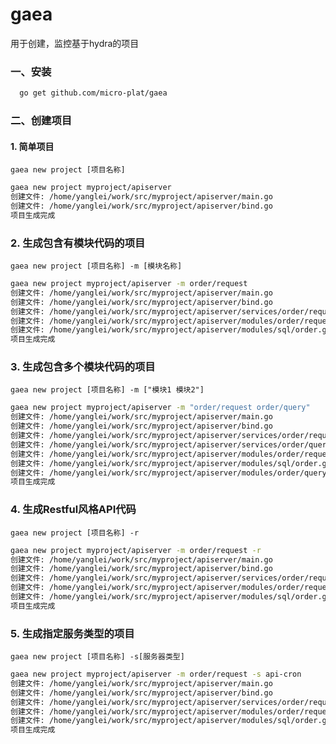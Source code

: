 # gaea
用于创建，监控基于hydra的项目


### 一、安装
```sh
  go get github.com/micro-plat/gaea
```

### 二、创建项目

#### 1. 简单项目
`gaea new project [项目名称]`

```sh
gaea new project myproject/apiserver
创建文件: /home/yanglei/work/src/myproject/apiserver/main.go
创建文件: /home/yanglei/work/src/myproject/apiserver/bind.go
项目生成完成
```

### 2. 生成包含有模块代码的项目
`gaea new project [项目名称] -m [模块名称]`

```sh
gaea new project myproject/apiserver -m order/request
创建文件: /home/yanglei/work/src/myproject/apiserver/main.go
创建文件: /home/yanglei/work/src/myproject/apiserver/bind.go
创建文件: /home/yanglei/work/src/myproject/apiserver/services/order/request.go
创建文件: /home/yanglei/work/src/myproject/apiserver/modules/order/request.go
创建文件: /home/yanglei/work/src/myproject/apiserver/modules/sql/order.go
项目生成完成
```

### 3. 生成包含多个模块代码的项目
`gaea new project [项目名称] -m ["模块1 模块2"]`

```sh
gaea new project myproject/apiserver -m "order/request order/query"
创建文件: /home/yanglei/work/src/myproject/apiserver/main.go
创建文件: /home/yanglei/work/src/myproject/apiserver/bind.go
创建文件: /home/yanglei/work/src/myproject/apiserver/services/order/request.go
创建文件: /home/yanglei/work/src/myproject/apiserver/services/order/query.go
创建文件: /home/yanglei/work/src/myproject/apiserver/modules/order/request.go
创建文件: /home/yanglei/work/src/myproject/apiserver/modules/sql/order.go
创建文件: /home/yanglei/work/src/myproject/apiserver/modules/order/query.go
项目生成完成
```


### 4. 生成Restful风格API代码
`gaea new project [项目名称] -r`

```sh
gaea new project myproject/apiserver -m order/request -r
创建文件: /home/yanglei/work/src/myproject/apiserver/main.go
创建文件: /home/yanglei/work/src/myproject/apiserver/bind.go
创建文件: /home/yanglei/work/src/myproject/apiserver/services/order/request.go
创建文件: /home/yanglei/work/src/myproject/apiserver/modules/order/request.go
创建文件: /home/yanglei/work/src/myproject/apiserver/modules/sql/order.go
项目生成完成
```


### 5. 生成指定服务类型的项目
`gaea new project [项目名称] -s[服务器类型]`

```sh
gaea new project myproject/apiserver -m order/request -s api-cron
创建文件: /home/yanglei/work/src/myproject/apiserver/main.go
创建文件: /home/yanglei/work/src/myproject/apiserver/bind.go
创建文件: /home/yanglei/work/src/myproject/apiserver/services/order/request.go
创建文件: /home/yanglei/work/src/myproject/apiserver/modules/order/request.go
创建文件: /home/yanglei/work/src/myproject/apiserver/modules/sql/order.go
项目生成完成
```

